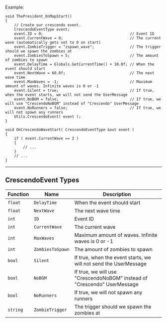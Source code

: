 Example:
```
void ThePresident_OnMapStart()
{
	// Create our crescendo event.
	CrescendoEventType event;
	event.ID = 0;										// Event ID
	event.CurrentWave = 0;								// The current wave (automatically gets set to 0 on start)
	event.ZombieTrigger = "zspawn_wave";				// The trigger should we spawn the zombies at
	event.ZombiesToSpawn = 5;							// The amount of zombies to spawn
	event.DelayTime = Globals.GetCurrentTime() + 10.0f;	// When the event should start
	event.NextWave = 60.0f;								// The next wave time
	event.MaxWaves = -1;								// Maximum amount of waves. Infinite waves is 0 or -1
	event.Silent = true;								// If true, when the event starts, we will not send the UserMessage
	event.NoBGM = false;								// If true, we will use "CrescendoNoBGM" instead of "Crescendo" UserMessage
	event.NoRunners = false;							// If true, we will not spawn any runners
	Utils.CrescendoEvent( event );
}

void OnCrescendoWaveStart( CrescendoEventType &out event )
{
	if ( event.CurrentWave == 2 )
	{
		// ...
	}
	// ...
}
```

- - -

## CrescendoEvent Types

Function                | Name | Description
----------------------- | ---- |---------------------------------------------------------------------------------
`float` | `DelayTime` | When the event should start
`float` | `NextWave` | The next wave time
`int` | `ID` | Event ID
`int` | `CurrentWave` | The current wave
`int` | `MaxWaves` | Maximum amount of waves. Infinite waves is 0 or -1
`int` | `ZombiesToSpawn` | The amount of zombies to spawn
`bool` | `Silent` | If true, when the event starts, we will not send the UserMessage
`bool` | `NoBGM` | If true, we will use "CrescendoNoBGM" instead of "Crescendo" UserMessage
`bool` | `NoRunners` | If true, we will not spawn any runners
`string` | `ZombieTrigger` | The trigger should we spawn the zombies at

